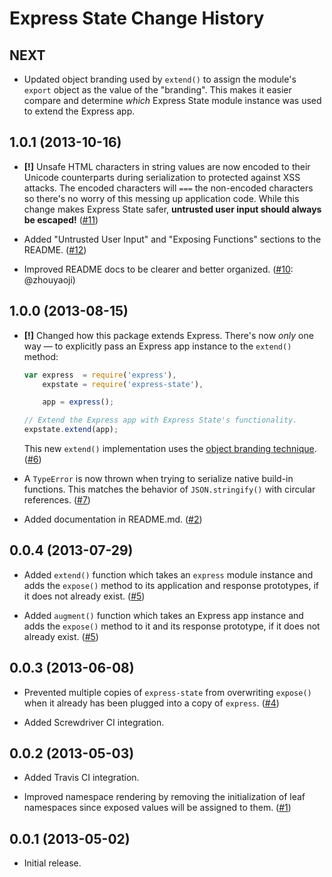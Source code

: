 Express State Change History
============================

NEXT
----

* Updated object branding used by `extend()` to assign the module's `export`
  object as the value of the "branding". This makes it easier compare and
  determine _which_ Express State module instance was used to extend the Express
  app.


1.0.1 (2013-10-16)
------------------

* __[!]__ Unsafe HTML characters in string values are now encoded to their
  Unicode counterparts during serialization to protected against XSS attacks.
  The encoded characters will `===` the non-encoded characters so there's no
  worry of this messing up application code. While this change makes Express
  State safer, **untrusted user input should always be escaped!** ([#11][])

* Added "Untrusted User Input" and "Exposing Functions" sections to the README.
  ([#12][])

* Improved README docs to be clearer and better organized. ([#10][]: @zhouyaoji)


[#10]: https://github.com/yahoo/express-state/issues/10
[#11]: https://github.com/yahoo/express-state/issues/11
[#12]: https://github.com/yahoo/express-state/issues/12


1.0.0 (2013-08-15)
------------------

* __[!]__ Changed how this package extends Express. There's now _only_ one way —
  to explicitly pass an Express app instance to the `extend()` method:

    ```javascript
    var express  = require('express'),
        expstate = require('express-state'),

        app = express();

    // Extend the Express app with Express State's functionality.
    expstate.extend(app);
    ```

  This new `extend()` implementation uses the
  [object branding technique](https://gist.github.com/ericf/6133744). ([#6][])

* A `TypeError` is now thrown when trying to serialize native build-in
  functions. This matches the behavior of `JSON.stringify()` with circular
  references. ([#7][])

* Added documentation in README.md. ([#2][])


[#2]: https://github.com/yahoo/express-state/issues/2
[#6]: https://github.com/yahoo/express-state/issues/6
[#7]: https://github.com/yahoo/express-state/issues/7


0.0.4 (2013-07-29)
------------------

* Added `extend()` function which takes an `express` module instance and adds
  the `expose()` method to its application and response prototypes, if it does
  not already exist. ([#5][])

* Added `augment()` function which takes an Express app instance and adds the
  `expose()` method to it and its response prototype, if it does not already
  exist. ([#5][])


[#5]: https://github.com/yahoo/express-state/issues/5


0.0.3 (2013-06-08)
------------------

* Prevented multiple copies of `express-state` from overwriting `expose()` when
  it already has been plugged into a copy of `express`. ([#4][])

* Added Screwdriver CI integration.


[#4]: https://github.com/yahoo/express-state/issues/4


0.0.2 (2013-05-03)
------------------

* Added Travis CI integration.

* Improved namespace rendering by removing the initialization of leaf namespaces
  since exposed values will be assigned to them. ([#1][])


[#1]: https://github.com/yahoo/express-state/issues/1


0.0.1 (2013-05-02)
------------------

* Initial release.
